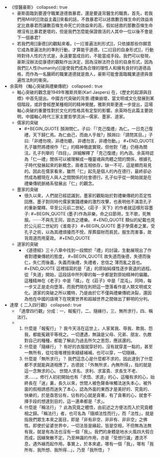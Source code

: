 - 《怪醫豪斯》
  collapsed:: true
	- 豪斯面臨到要遵守職業道德救暴君，還是要違背醫生的職責。首先，若我們用Mill的[[效益主義]]來看的話，不救暴君可以拯救數百條生命的效益肯定比救暴君而讓數百條生命死亡的效益來的高，假如拯救的那數百條生命裡沒有比暴君更壞的，但是我們怎麼能保證救活的人其中一位以後不會是下一個暴君?
	- 若我們用[[康德]]的觀點來看。(一)[[普遍法則形式]]，只依據那些你願意它成為普遍法則的準則行動，才算能乎道德。(二)[[目的自身形式]]，行動時對待人性的方式是，永遠要當成目的，不能當成手段。我們可以發現，豪斯沒辦法從康德的觀點作出決定，因為沒辦法符合目的自身形式，因為我們[[人性(humanity)]]是使我們成為合理的理性人和擁有良好的道德品格，而作為一名醫師的職業道德就是救人，豪斯可能會面臨職業道德與普遍性法則的衝突。
- 余英時 《軸心突破與禮樂傳統》
  collapsed:: true
	- 軸心突破的觀念是1949年雅斯貝斯(Karl Jaspers) 在，《歷史的起源與目標》中首先提出。中國古代突破的背景:禮樂崩壞，當文明或文化發展到某個階段，或許會經歷某種相同的精神覺醒。雅斯貝斯更進一步提出，這場軸心突破的重要性對於文化的性格具有定型的影響。余英時在此篇主要說明，中國軸心時代三家主要哲學流派—儒家、墨家、道家。
	- 儒家的突破
		- #+BEGIN_QUOTE
		  顏淵問仁。子曰:「『克己復禮』為仁。一日克己復禮，天下歸仁焉。為仁由己，而由人乎哉?」顏淵曰:「請問其目。」子曰:「非禮勿視，非禮勿聽， 非禮勿言，非禮勿動。」
		  #+END_QUOTE
		  孔子雖然將禮視作「仁」的精神徹底實現，但他對「禮」仍極為關注。孔子列舉的「四目」，詳細解釋了「克己復禮」的內涵。余英時認為「仁—禮」關係可以被理解成一種靈魂與肉體之間的關係，根據孔子時代發展起來的新概念，兩者互相依存，缺一不可，這是顯而易見的。因此在儒家看來，雖然「仁」起先是個人的內在德行，最終卻必然成為體現在人與人之間關係的社會德行。孔子似乎從一開始就是在禮樂傳統脈絡系發展出「仁」的觀念。
	- 墨家的突破
		- 很久以來，人們就已經認識到，墨家的觀點始於對禮樂傳統的否定性回應。墨子對同時代儒家實踐禮樂的激烈攻擊，也表明他不滿意孔子的重新闡釋。早至公元前二世紀，《莊子 · 天下》的作者就這樣形容墨子: 
		  #+BEGIN_QUOTE
		  (墨子)作為非樂，命之曰節用，生不歌，死無服。⋯⋯不與先王同，毀古之禮樂。
		  #+END_QUOTE
		  類似的紀載也見於公元前二世紀的《淮南子》
		  #+BEGIN_QUOTE
		  墨子學儒者之業，受孔子之術，以為其禮煩擾而不悅，厚葬靡財而貧民，服生而害事，故背周道而用夏政。
		  #+END_QUOTE
	- 道家的突破
		- 《道德經》三十八章中找到一段關於「禮」的討論，生動展現出了作者對禮樂傳統的態度， 
		  #+BEGIN_QUOTE
		  故失道而後德，失德而後仁，失仁而後義，失義而後禮，失禮者，忠信之 薄而亂之首也。
		  #+END_QUOTE
		  這裡描寫的是「道」的原始純樸性逐步衰退的過程。從「失道」開始，這段話中所列舉的每一步都是對原始精神的偏離。這種精神在《老子》中是「樸」，在《莊子》中是「混沌」。同時，每一步又正是走向墮落，而我們現在則把這一墮落看作是人類文明或文化。道家的突破之所以獨特，乃是由於它不僅與禮樂傳統決裂，還因為他在中國的語境下在現實世界和超越世界之間做出了鮮明的分判。
- 達摩《 二入四行觀》
  collapsed:: true
	- 「達摩四行觀」分成：一、報寃行，二、隨緣行，三、無所求行，四、稱法行。
	- 1. 什麼是「報寃行」？ 
	  我今天活在這世上，人家駡我、辱我、欺我、怨我，都能寃親平等視之。一切遭遇，無論是父母、兄弟、朋友、仇敵對自己的種種，都能了解此乃過去所欠之恩怨，應該還的。
	  2. 什麼是「隨緣行」？
	  有好的衣服就穿好的，沒有就穿差一點的，甚至一無所有，從垃圾堆裡撿來縫縫補補，也可以穿，一切隨緣。
	  3. 什麼是「無所求行」？
	  我們這念心是什麼都不求的，因此達到了什麼都不求就能與道相應了。古德說：「外無所求，內無所得」，指的就是這一念無求的心。
	  世間人求名、求利、求富貴、求長生不老、求……，修行人初初開始也有「求悟、求道」的心，這種有求的心，始終長在「迷」裏，長久以來，世間人被色聲香味觸法迷失本心，被外面的假相誘惑而迷失了本心，認為外面的東西才是美好的、究竟的、快樂的，於是亟思佔有，佔有的心就是貪著，有了貪著的心，就會不擇手段的想達到目的，這一連串都是「求」。
	  4. 什麼是「稱法行」？
	  此為究竟之體悟，由前述之方便法而入於究竟體相之歸。「稱法行」者，也可名為「隨順法性而行」，而「法性」，就是指我們眾生本來之面目，即是「非有非空、非非有、非非空」之佛性。即使於娑婆世界中，一切法皆是緣起，皆是空相，不但無為法無有我，就是有為法也沒有一個「我」。我們的身體是地水火風四大假合而成，因緣聚散不定。乃至神識的作用，亦是「受想行識」遷流不息，遇外緣而起作用。事實上，於本來處，哪有一個「我」，哪有「我所有、我所想、我所得…」，乃至「我所悟」？